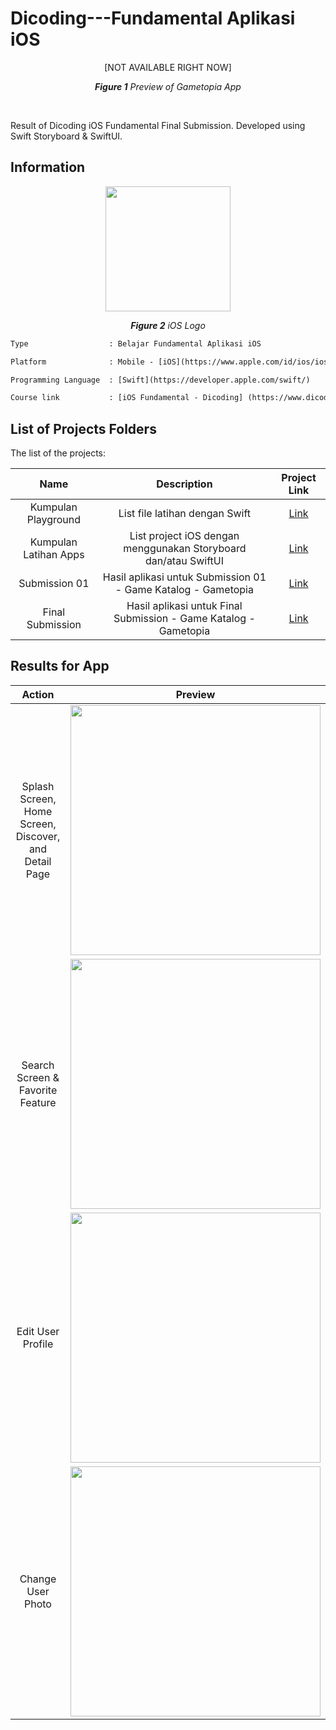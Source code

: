 # Dicoding---Fundamental Aplikasi iOS

<p align="center">[NOT AVAILABLE RIGHT NOW]</p>

<p align="center"><i><b>Figure 1</b> Preview of Gametopia App</i></p>

<br/>

Result of Dicoding iOS Fundamental Final Submission. Developed using Swift Storyboard & SwiftUI.

## Information
<p align="center">
  <img src="https://upload.wikimedia.org/wikipedia/commons/thumb/c/ca/IOS_logo.svg/1200px-IOS_logo.svg.png" width="200"/>
</p>
<p align="center"><i><b>Figure 2</b> iOS Logo</i></p>

```diff
Type                  : Belajar Fundamental Aplikasi iOS

Platform              : Mobile - [iOS](https://www.apple.com/id/ios/ios-14/)

Programming Language  : [Swift](https://developer.apple.com/swift/)

Course link           : [iOS Fundamental - Dicoding] (https://www.dicoding.com/academies/202)
```

## List of Projects Folders
The list of the projects:

| Name      | Description  | Project Link  |
| :-: | :-: | :-: | 
| Kumpulan Playground | List file latihan dengan Swift | [Link](https://github.com/patriciafiona/Dicoding---Fundamental-Aplikasi-iOS/tree/main/Playgrounds) | 
| Kumpulan Latihan Apps | List project iOS dengan menggunakan Storyboard dan/atau SwiftUI | [Link](https://github.com/patriciafiona/Dicoding---Fundamental-Aplikasi-iOS/tree/main/Kumpulan%20Latihan%20Apps) | 
| Submission 01 | Hasil aplikasi untuk Submission 01 - Game Katalog - Gametopia | [Link](https://github.com/patriciafiona/Dicoding---Fundamental-Aplikasi-iOS/tree/main/Submission%201%20-%20Gametopia) | 
| Final Submission | Hasil aplikasi untuk Final Submission - Game Katalog - Gametopia | [Link](https://github.com/patriciafiona/Dicoding---Fundamental-Aplikasi-iOS/tree/main/Final%20Submission%20-%20Gametopia) | 

## Results for App 
| Action      | Preview  |
| :-: | :-: |
| Splash Screen, Home Screen, Discover, and Detail Page | <img src="https://user-images.githubusercontent.com/32255348/197202648-7a03d0cd-c0e2-4bc4-935c-84429df18ad8.gif" width="400"/> |
| Search Screen & Favorite Feature | <img src="https://user-images.githubusercontent.com/32255348/196975777-63898d9f-d639-4c76-9dcf-087fd17e3c18.gif" width="400"/> |
| Edit User Profile | <img src="https://user-images.githubusercontent.com/32255348/197204984-8714e51f-5415-47cd-94fe-4a138a934c99.gif" width="400"/> |
| Change User Photo | <img src="https://user-images.githubusercontent.com/32255348/197210175-b6012f79-57b1-4a0c-852e-d5bf5db81ec2.gif" width="400"/> |
